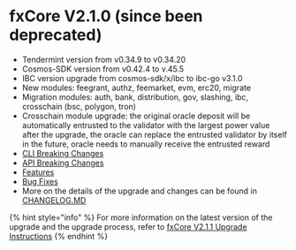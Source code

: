 # fxCore V2.1.0 (since been deprecated)

* Tendermint version from v0.34.9 to v0.34.20
* Cosmos-SDK version from v0.42.4 to v.45.5
* IBC version upgrade from cosmos-sdk/x/ibc to ibc-go v3.1.0
* New modules: feegrant, authz, feemarket, evm, erc20, migrate
* Migration modules: auth, bank, distribution, gov, slashing, ibc, crosschain (bsc, polygon, tron)
* Crosschain module upgrade: the original oracle deposit will be automatically entrusted to the validator with the largest power value after the upgrade, the oracle can replace the entrusted validator by itself in the future, oracle needs to manually receive the entrusted reward
* [CLI Breaking Changes](https://github.com/FunctionX/fx-core/blob/release/v2.1.x/CHANGELOG.md#cli-breaking-changes)
* [API Breaking Changes](https://github.com/FunctionX/fx-core/blob/release/v2.1.x/CHANGELOG.md#api-breaking-changes)
* [Features](https://github.com/FunctionX/fx-core/blob/release/v2.1.x/CHANGELOG.md#features)
* [Bug Fixes](https://github.com/FunctionX/fx-core/blob/release/v2.1.x/CHANGELOG.md#bug-fixes)
* More on the details of the upgrade and changes can be found in [CHANGELOG.MD](https://github.com/FunctionX/fx-core/blob/release/v2.1.x/CHANGELOG.md)

{% hint style="info" %}
For more information on the latest version of the upgrade and the upgrade process, refer to [fxCore V2.1.1 Upgrade Instructions](./)
{% endhint %}
